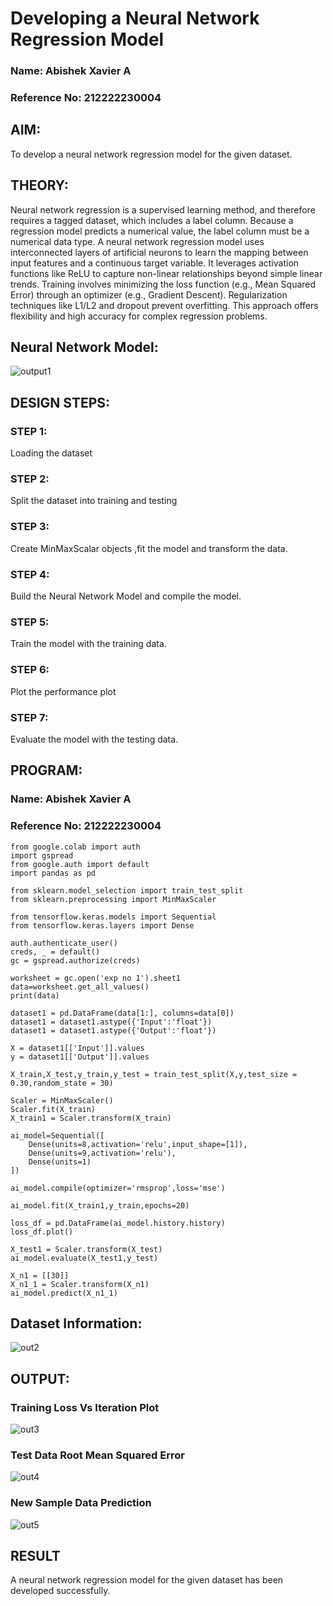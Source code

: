 # Developing a Neural Network Regression Model
### Name: Abishek Xavier A
### Reference No: 212222230004
## AIM:
To develop a neural network regression model for the given dataset.

## THEORY:
Neural network regression is a supervised learning method, and therefore requires a tagged dataset, which includes a label column. Because a regression model predicts a numerical value, the label column must be a numerical data type. A neural network regression model uses interconnected layers of artificial neurons to learn the mapping between input features and a continuous target variable. It leverages activation functions like ReLU to capture non-linear relationships beyond simple linear trends. Training involves minimizing the loss function (e.g., Mean Squared Error) through an optimizer (e.g., Gradient Descent). Regularization techniques like L1/L2 and dropout prevent overfitting. This approach offers flexibility and high accuracy for complex regression problems.

## Neural Network Model:
![output1](https://github.com/AbishekAnand15/basic-nn-model/assets/118706942/a1ffef22-bdbc-491a-a328-b2a7b9085515)



## DESIGN STEPS:

### STEP 1:
Loading the dataset
### STEP 2:
Split the dataset into training and testing
### STEP 3:
Create MinMaxScalar objects ,fit the model and transform the data.
### STEP 4:
Build the Neural Network Model and compile the model.
### STEP 5:
Train the model with the training data.
### STEP 6:
Plot the performance plot
### STEP 7:
Evaluate the model with the testing data.

## PROGRAM:
### Name: Abishek Xavier A
### Reference No: 212222230004
```
from google.colab import auth
import gspread
from google.auth import default
import pandas as pd

from sklearn.model_selection import train_test_split
from sklearn.preprocessing import MinMaxScaler

from tensorflow.keras.models import Sequential
from tensorflow.keras.layers import Dense

auth.authenticate_user()
creds, _ = default()
gc = gspread.authorize(creds)

worksheet = gc.open('exp no 1').sheet1
data=worksheet.get_all_values()
print(data)

dataset1 = pd.DataFrame(data[1:], columns=data[0])
dataset1 = dataset1.astype({'Input':'float'})
dataset1 = dataset1.astype({'Output':'float'})

X = dataset1[['Input']].values
y = dataset1[['Output']].values

X_train,X_test,y_train,y_test = train_test_split(X,y,test_size = 0.30,random_state = 30)

Scaler = MinMaxScaler()
Scaler.fit(X_train)
X_train1 = Scaler.transform(X_train)

ai_model=Sequential([
    Dense(units=8,activation='relu',input_shape=[1]),
    Dense(units=9,activation='relu'),
    Dense(units=1)
])

ai_model.compile(optimizer='rmsprop',loss='mse')

ai_model.fit(X_train1,y_train,epochs=20)

loss_df = pd.DataFrame(ai_model.history.history)
loss_df.plot()

X_test1 = Scaler.transform(X_test)
ai_model.evaluate(X_test1,y_test)

X_n1 = [[30]]
X_n1_1 = Scaler.transform(X_n1)
ai_model.predict(X_n1_1)
```
## Dataset Information:
![out2](https://github.com/AbishekAnand15/basic-nn-model/assets/118706942/b6411e79-68dd-469f-afb1-a99da9ca727b)

## OUTPUT:
### Training Loss Vs Iteration Plot
![out3](https://github.com/AbishekAnand15/basic-nn-model/assets/118706942/7dd86522-ecc3-452c-87ba-b9aeda7d091b)

### Test Data Root Mean Squared Error
![out4](https://github.com/AbishekAnand15/basic-nn-model/assets/118706942/0921daf2-014a-4ecf-99bd-255403e3a51d)

### New Sample Data Prediction
![out5](https://github.com/AbishekAnand15/basic-nn-model/assets/118706942/f47edad2-0c63-4974-b7b7-74144268ff76)

## RESULT
A neural network regression model for the given dataset has been developed successfully.
